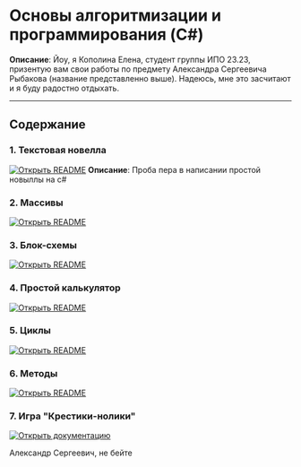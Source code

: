 # Основы алгоритмизации и программирования (C#)

**Описание**: Йоу, я Кополина Елена, студент группы ИПО 23.23, призентую вам свои работы по предмету Александра Сергеевича Рыбакова (название представленно выше). Надеюсь, мне это засчитают и я буду радостно отдыхать.

---

##  Содержание 
### 1. Текстовая новелла
[![Открыть README](https://img.shields.io/badge/Документация-Новеллчк-red)](https://github.com/lkaboba27/-/tree/Novel)
**Описание**: Проба пера в написании простой новыллы на c#

### 2. Массивы
[![Открыть README](https://img.shields.io/badge/Документация-Массивчики-orange)](https://github.com/lkaboba27/-/tree/arrays)

### 3. Блок-схемы
[![Открыть README](https://img.shields.io/badge/Документация-Блочки--схемы-yellow)](https://github.com/lkaboba27/-/tree/block)

### 4. Простой калькулятор
[![Открыть README](https://img.shields.io/badge/Документация-Калькулятор-green)](https://github.com/FallCracka/chalenge/tree/main/calculat-main)

### 5. Циклы
[![Открыть README](https://img.shields.io/badge/Документация-Циклички-blue)](https://github.com/lkaboba27/-/tree/cycles)

### 6. Методы
[![Открыть README](https://img.shields.io/badge/Документация-Циклички-purple)](https://github.com/lkaboba27/-/tree/methods)

### 7. Игра "Крестики-нолики"
[![Открыть документацию](https://img.shields.io/badge/_Документация-Крестик_нолик_-white)](https://github.com/lkaboba27/-/tree/ticc_tac_toe)



Александр Сергеевич, не бейте 
